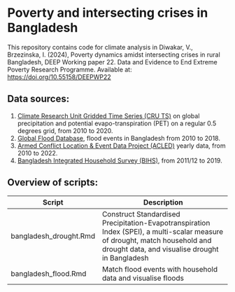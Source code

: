 # Poverty and intersecting crises in Bangladesh
This repository contains code for climate analysis in Diwakar, V., Brzezinska, I. (2024), Poverty dynamics amidst intersecting crises in rural Bangladesh, DEEP Working paper 22. Data and Evidence to End Extreme Poverty Research Programme. Available at: https://doi.org/10.55158/DEEPWP22

## Data sources:
1. [Climate Research Unit Gridded Time Series (CRU TS)](https://crudata.uea.ac.uk/cru/data/hrg/cru_ts_4.07/) on global precipitation and potential evapo-transpiration (PET) on a regular 0.5 degrees grid, from 2010 to 2020.
2. [Global Flood Database](https://global-flood-database.cloudtostreet.ai/#interactive-map), flood events in Bangladesh from 2010 to 2018.
3. [Armed Conflict Location & Event Data Project (ACLED)](https://acleddata.com/) yearly data, from 2010 to 2022.
4. [Bangladesh Integrated Household Survey (BIHS)](https://bangladesh.ifpri.info/bangladesh-integrated-household-survey/), from 2011/12 to 2019.

## Overview of scripts:

| Script  | Description |
| ------------- | ------------- |
| bangladesh_drought.Rmd | Construct Standardised Precipitation-Evapotranspiration Index (SPEI), a multi-scalar measure of drought, match household and drought data, and visualise drought in Bangladesh |
| bangladesh_flood.Rmd  | Match flood events with household data and visualise floods |
